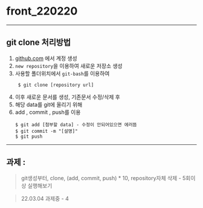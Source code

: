 # front_220220

---
## git clone 처리방법
1. [github.com](https://github.com) 에서 계정 생성
2. `new repository`을 이용하여 새로운 저장소 생성
3. 사용할 폴더위치에서 `git-bash`를 이용하여 
    ``` shell
     $ git clone [repository url]
    ```
4. 이후 새로운 문서를 생성, 기존문서 수정/삭제 후
5. 해당 data를 git에 올리기 위해
6. add , commit , push를 이용
    ``` shell
    $ git add [첨부할 data] - 수정이 안되어있으면 에러뜸
    $ git commit -m "[설명]"
    $ git push
    ```
---
## 과제 : 
> git생성부터, clone, (add, commit, push) * 10, repository자체 삭제 - 5회이상 실행해보기

> 22.03.04 과제중 - 4